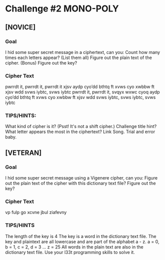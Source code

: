 # Challenge #2 MONO-POLY

## [NOVICE]
### Goal 
I hid some super secret message in a ciphertext, can you:
Count how many times each letters appear? (List them all)
Figure out the plain text of the cipher.
(Bonus) Figure out the key?

### Cipher Text
pwrrdt it, pwrrdt it, pwrrdt it xjsv aydp
cyo’dd bthtq ft xvws cyo xwbbw ft xjsv wdd svws iybtc, svws iybtc
pwrrdt it, pwrrdt it, svqyx wxwc cyoq aydp
cyo’dd bthtq ft xvws cyo xwbbw ft xjsv wdd svws iybtc, svws iybtc, svws iybtc


### TIPS/HINTS:
What kind of cipher is it? (Psst! It's not a shift cipher.) Challenge title hint?
What letter appears the most in the ciphertext? Link
Song.
Trial and error baby.

## [VETERAN]
### Goal
I hid some super secret message using a Vigenere  cipher, can you:
Figure out the plain text of the cipher with this dictionary text file?
Figure out the key?

### Cipher Text
vp fulp go xcvne jbul ziafevny


### TIPS/HINTS
The length of the key is 4
The key is a word in the dictionary text file.
The key and plaintext are all lowercase and are part of the alphabet a - z.
a = 0, b = 1, c = 2, d = 3 … z = 25
All words in the plain text are also in the dictionary text file.
Use your l33t programming skills to solve it.

